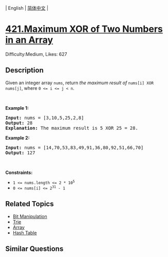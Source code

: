 
| English | [简体中文](README.md) |

# [421.Maximum XOR of Two Numbers in an Array](https://leetcode.com/problems/maximum-xor-of-two-numbers-in-an-array/)
Difficulty:Medium, Likes: 627

## Description

<p>Given an integer array <code>nums</code>, return <em>the maximum result of </em><code>nums[i] XOR nums[j]</code>, where <code>0 &lt;= i &lt;= j &lt; n</code>.</p>

<p>&nbsp;</p>
<p><strong class="example">Example 1:</strong></p>

<pre>
<strong>Input:</strong> nums = [3,10,5,25,2,8]
<strong>Output:</strong> 28
<strong>Explanation:</strong> The maximum result is 5 XOR 25 = 28.
</pre>

<p><strong class="example">Example 2:</strong></p>

<pre>
<strong>Input:</strong> nums = [14,70,53,83,49,91,36,80,92,51,66,70]
<strong>Output:</strong> 127
</pre>

<p>&nbsp;</p>
<p><strong>Constraints:</strong></p>

<ul>
	<li><code>1 &lt;= nums.length &lt;= 2 * 10<sup>5</sup></code></li>
	<li><code>0 &lt;= nums[i] &lt;= 2<sup>31</sup> - 1</code></li>
</ul>


## Related Topics

- [Bit Manipulation](https://leetcode.com/tag/bit-manipulation/)
- [Trie](https://leetcode.com/tag/trie/)
- [Array](https://leetcode.com/tag/array/)
- [Hash Table](https://leetcode.com/tag/hash-table/)

## Similar Questions

